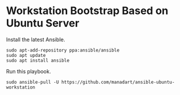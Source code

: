# Workstation Bootstrap Based on Ubuntu Server

Install the latest Ansible.
```
sudo apt-add-repository ppa:ansible/ansible
sudo apt update
sudo apt install ansible
```

Run this playbook.
```
sudo ansible-pull -U https://github.com/manadart/ansible-ubuntu-workstation
```
